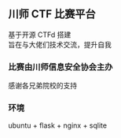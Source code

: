 ## 川师 CTF 比赛平台
基于开源 CTFd 搭建  
旨在与大佬们技术交流，提升自我

### 比赛由川师信息安全协会主办
感谢各兄弟院校的支持

### 环境
ubuntu + flask + nginx + sqlite


